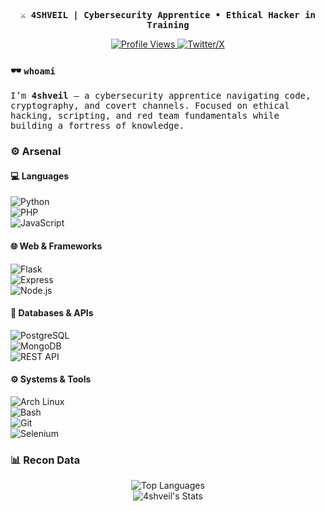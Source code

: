 <div align="center">
  <p><samp><strong>⚔️ 4SHVEIL | Cybersecurity Apprentice • Ethical Hacker in Training</strong></samp></p>

  <a href="https://github.com/4shveil">
    <img src="https://komarev.com/ghpvc/?username=4shveil&label=Vectors%20Analyzed&color=10A8C2&style=flat-square" alt="Profile Views"/>
  </a>
  <a href="https://x.com/4shveil">
    <img src="https://img.shields.io/badge/Signal-4shveil-1DA1F2?style=flat-square&logo=x" alt="Twitter/X"/>
  </a>
</div>

### 🕶️ `whoami`

<samp>
I’m <strong>4shveil</strong> — a cybersecurity apprentice navigating code, cryptography, and covert channels.  
Focused on ethical hacking, scripting, and red team fundamentals while building a fortress of knowledge.  
</samp>

### ⚙️ Arsenal

#### 💻 Languages  
![Python](https://img.shields.io/badge/Python-3776AB?style=for-the-badge&logo=python&logoColor=white)  
![PHP](https://img.shields.io/badge/PHP-777BB4?style=for-the-badge&logo=php&logoColor=white)  
![JavaScript](https://img.shields.io/badge/JavaScript-F7DF1E?style=for-the-badge&logo=javascript&logoColor=black)

#### 🌐 Web & Frameworks  
![Flask](https://img.shields.io/badge/Flask-000000?style=for-the-badge&logo=flask&logoColor=white)  
![Express](https://img.shields.io/badge/Express-000000?style=for-the-badge&logo=express&logoColor=white)  
![Node.js](https://img.shields.io/badge/Node.js-339933?style=for-the-badge&logo=nodedotjs&logoColor=white)

#### 🧪 Databases & APIs  
![PostgreSQL](https://img.shields.io/badge/PostgreSQL-336791?style=for-the-badge&logo=postgresql&logoColor=white)  
![MongoDB](https://img.shields.io/badge/MongoDB-47A248?style=for-the-badge&logo=mongodb&logoColor=white)  
![REST API](https://img.shields.io/badge/REST_API-20232A?style=for-the-badge&logo=json&logoColor=white)

#### ⚙️ Systems & Tools  
![Arch Linux](https://img.shields.io/badge/Arch_Linux-1793D1?style=for-the-badge&logo=archlinux&logoColor=white)  
![Bash](https://img.shields.io/badge/Bash-4EAA25?style=for-the-badge&logo=gnubash&logoColor=white)  
![Git](https://img.shields.io/badge/Git-F05032?style=for-the-badge&logo=git&logoColor=white)  
![Selenium](https://img.shields.io/badge/Selenium-43B02A?style=for-the-badge&logo=selenium&logoColor=white)

### 📊 Recon Data

<p align="center">
  <img src="https://github-readme-stats.vercel.app/api/top-langs?username=4shveil&show_icons=true&locale=en&layout=compact&theme=tokyonight" alt="Top Languages"/>
  <br>
  <img src="https://github-readme-stats.vercel.app/api?username=4shveil&show_icons=true&theme=tokyonight&count_private=true" alt="4shveil's Stats"/>
</p>
